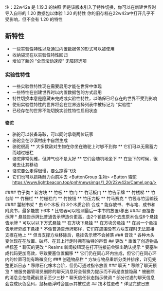 注：22w42a 是 1.19.3 的快照 但是该版本引入了特性切换，你可以在新建世界时导入自带的 1.20 数据包以体验 1.20 的特性
你的旧存档在22w42a中打开几乎不受影响，但不会有 1.20 的特性
## 新特性
* 一些实验性特性以及通过内置数据包的形式可以被使用
* 收纳袋现在以实验性特性回归
* 增加了新的 “全景滚动速度” 无障碍选项
### 实验性特性
* 一些实验性特性现在需要启用才能在世界中体现
* 一些特性在创建世界时以内置数据包的方式启用
* 特性切换本意是隐藏未完成或实验性特性，以确保已经存在的世界不受到影响
* 使用实验性特性的世界将会在世界选择列表中被标记为 “实验性”
* 已经存在的世界不能切换实验性特性启用状态
#### 骆驼
* 骆驼可以装备马鞍，可以同时承载两位玩家
* 骆驼会在沙漠村庄中自然生成
* 骆驼很高
** 大多数敌对生物在你坐在骆驼上时够不到你
** 它们可以无需蓄力而越过栅栏
* 骆驼非常优雅，但脾气也不是太好
** 它们会随机地坐下
** 在坐下的时候，很难去让其移动
* 骆驼要么走得很慢，要么跑得飞快
* 它们也可以损耗耐力向前冲去
<ButtonGroup 生物>
<Button 骆驼 https://www.lightbeacon.top/pnh/newsimgs/1_20/22w42a/Camel.png/>
</ButtonGroup>
#### 竹子类
* 新方块
** 竹板
** 竹门
** 竹活板门
** 竹告示牌
** 竹楼梯
** 竹台阶
** 竹栅栏
** 竹栅栏门
** 竹按钮
** 竹压力板
** 竹马赛克
* 竹筏与竹运输筏
#### 錾制书架
* 由 6个木板 和 3个木质台阶 合成
* 能存放书、书与笔、成书和附魔书，最多能放下6本
* 比较器可以检测最后一本书的放置/移出
#### 悬挂告示牌
* 悬挂告示牌比普通告示牌造价更高，由2个锁链与6个去皮原木合成6个悬挂告示牌
* 可以以以下方式悬挂
** 在方块下悬挂
** 在方块旁悬挂
** 在另一个悬挂告示牌旁或下悬挂
* 不像普通告示牌那样，它们在周围没有方块支撑时无法直接支撑在地上
** 但当支撑方块移除后，悬挂告示牌不会掉落
### 音效
* 各种木头变体现在在放置、破坏、在其上行走时拥有独特的声音
## 更改
* 重置了创造物品栏标签
* 聊天的更改
* Realms 新闻按钮现在打开链接前会弹出确认提示
* 要塞生成代码更加高效，导致要塞位置偏移
** 它们仍在同心环内生成，但它们在同心环内的位置可能有略微变化
### 创造物品栏
* 方块与物品重新分类并排序，详见完整更新日志
* 移除石化橡木台阶，但仍可通过指令放置
### 聊天
* 移除了聊天预览
* 被服务器管理员删除的聊天消息将会替换为提示而不再是直接隐藏
* 被删除的消息会在隐藏前显示至少三秒
* 聊天信任状态指示微调
* 部分过滤的聊天信息会变成灰色乱码，鼠标悬浮时会显示其被过滤
## 技术性更改
* 详见完整日志
